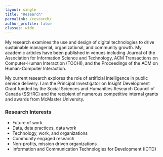 ```yaml
---
layout: single
title: "Research"
permalink: /research/
author_profile: false
classes: wide
---
```


My research examines the use and design of digital technologies to drive sustainable managerial, organizational, and community growth. My academic articles have been published in venues including Journal of the Association for Information Science and Technology, ACM Transactions on Computer-Human Interaction (TOCHI), and the Proceedings of the ACM on Human-Computer Interaction.

My current research explores the role of artificial intelligence in public service delivery. I am the Principal Investigator on Insight Development Grant funded by the Social Sciences and Humanities Research Council of Canada (SSHRC) and the recipient of numerous competitive internal grants and awards from McMaster University.

### Research Interests

* Future of work
* Data, data practices, data work
* Technology, work, and organizations
* Community engaged research
* Non-profits, mission driven organizations
* Information and Communication Technologies for Development (ICTD)
